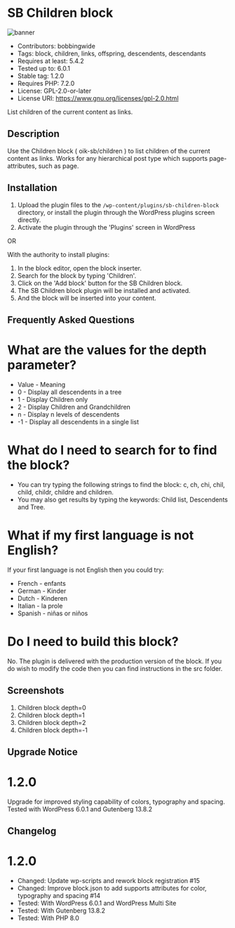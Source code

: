 # SB Children block 
![banner](assets/sb-children-block-banner-772x250.jpg)
* Contributors:      bobbingwide
* Tags:              block, children, links, offspring, descendents, descendants
* Requires at least: 5.4.2
* Tested up to:      6.0.1
* Stable tag:        1.2.0
* Requires PHP:      7.2.0
* License:           GPL-2.0-or-later
* License URI:       https://www.gnu.org/licenses/gpl-2.0.html

List children of the current content as links.

## Description 
Use the Children block ( oik-sb/children ) to list children of the current content as links.
Works for any hierarchical post type which supports page-attributes, such as page.

## Installation 

1. Upload the plugin files to the `/wp-content/plugins/sb-children-block` directory, or install the plugin through the WordPress plugins screen directly.
1. Activate the plugin through the 'Plugins' screen in WordPress

OR

With the authority to install plugins:

1. In the block editor, open the block inserter.
1. Search for the block by typing 'Children'.
1. Click on the 'Add block' button for the SB Children block.
1. The SB Children block plugin will be installed and activated.
1. And the block will be inserted into your content.

## Frequently Asked Questions 

# What are the values for the depth parameter? 

- Value - Meaning
- 0 - Display all descendents in a tree
- 1 - Display Children only
- 2 - Display Children and Grandchildren
- n - Display n levels of descendents
- -1 - Display all descendents in a single list

# What do I need to search for to find the block? 
* You can try typing the following strings to find the block: c, ch, chi, chil, child, childr, childre and children.
* You may also get results by typing the keywords: Child list, Descendents and Tree.

# What if my first language is not English? 

If your first language is not English then you could try:

- French - enfants
- German - Kinder
- Dutch - Kinderen
- Italian - la prole
- Spanish - niñas or niños

# Do I need to build this block? 
No. The plugin is delivered with the production version of the block.
If you do wish to modify the code then you can find instructions in the src folder.

## Screenshots 
1. Children block depth=0
2. Children block depth=1
3. Children block depth=2
4. Children block depth=-1

## Upgrade Notice 
# 1.2.0 
Upgrade for improved styling capability of colors, typography and spacing.
Tested with WordPress 6.0.1 and Gutenberg 13.8.2

## Changelog 
# 1.2.0 
* Changed: Update wp-scripts and rework block registration #15
* Changed: Improve block.json to add supports attributes for color, typography and spacing #14
* Tested: With WordPress 6.0.1 and WordPress Multi Site
* Tested: With Gutenberg 13.8.2
* Tested: With PHP 8.0

